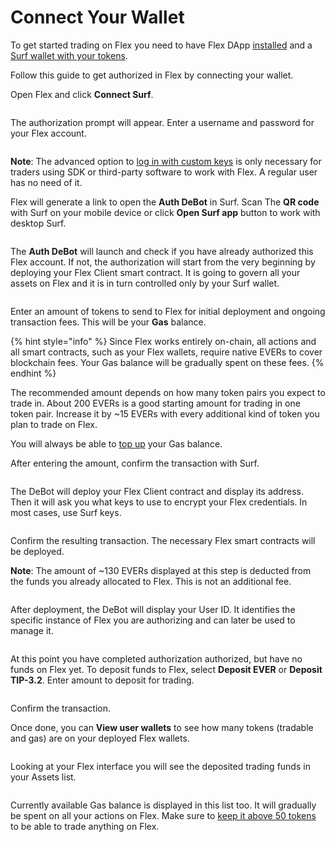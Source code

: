 # Connect Your Wallet

To get started trading on Flex you need to have Flex DApp [installed](install-flex-dapp.md) and a [Surf wallet with your tokens](get-evers.md).&#x20;

Follow this guide to get authorized in Flex by connecting your wallet.

Open Flex and click **Connect Surf**.

<figure><img src="../.gitbook/assets/0001.png" alt=""><figcaption></figcaption></figure>

The authorization prompt will appear. Enter a username and password for your Flex account.

<figure><img src="../.gitbook/assets/0003.png" alt=""><figcaption></figcaption></figure>

**Note**: The advanced option to [log in with custom keys](log-in-with-trader-keys.md) is only necessary for traders using SDK or third-party software to work with Flex. A regular user has no need of it.

Flex will generate a link to open the **Auth DeBot** in Surf. Scan The **QR code** with Surf on your mobile device or click **Open Surf app** button to work with desktop Surf.

<figure><img src="../.gitbook/assets/0005.png" alt=""><figcaption></figcaption></figure>

The **Auth DeBot** will launch and check if you have already authorized this Flex account. If not, the authorization will start from the very beginning by deploying your Flex Client smart contract. It is going to govern all your assets on Flex and it is in turn controlled  only by your Surf wallet.

<figure><img src="../.gitbook/assets/0016.png" alt=""><figcaption></figcaption></figure>

Enter an amount of tokens to send to Flex for initial deployment and ongoing transaction fees. This will be your **Gas** balance.

{% hint style="info" %}
Since Flex works entirely on-chain, all actions and all smart contracts, such as your Flex wallets, require native EVERs to cover blockchain fees. Your Gas balance will be gradually spent on these fees.
{% endhint %}

The recommended amount depends on how many token pairs you expect to trade in. About 200 EVERs is a good starting amount for trading in one token pair. Increase it by \~15 EVERs with every additional kind of token you plan to trade on Flex.

You will always be able to [top up](keep-up-gas-balance.md) your Gas balance.

After entering the amount, confirm the transaction with Surf.

<figure><img src="../.gitbook/assets/0017.png" alt=""><figcaption></figcaption></figure>

The DeBot will deploy your Flex Client contract and display its address. Then it will ask you what keys to use to encrypt your Flex credentials. In most cases, use Surf keys.

<figure><img src="../.gitbook/assets/0018.png" alt=""><figcaption></figcaption></figure>

Confirm the resulting transaction. The necessary Flex smart contracts will be deployed.

**Note**: The amount of \~130 EVERs displayed at this step is deducted from the funds you already allocated to Flex. This is not an additional fee.

<figure><img src="../.gitbook/assets/0019.png" alt=""><figcaption></figcaption></figure>

After deployment, the DeBot will display your User ID. It identifies the specific instance of Flex you are authorizing and can later be used to manage it.

<figure><img src="../.gitbook/assets/0020.png" alt=""><figcaption></figcaption></figure>

At this point you have completed authorization authorized, but have no funds on Flex yet. To deposit funds to Flex, select **Deposit EVER** or **Deposit TIP-3.2**. Enter amount to deposit for trading.

<figure><img src="../.gitbook/assets/0021 (1).png" alt=""><figcaption></figcaption></figure>

Confirm the transaction.

Once done, you can **View user wallets** to see how many tokens (tradable and gas) are on your deployed Flex wallets.

<figure><img src="../.gitbook/assets/0039.png" alt=""><figcaption></figcaption></figure>

Looking at your Flex interface you will see the deposited trading funds in your Assets list.

<figure><img src="../.gitbook/assets/0040.png" alt=""><figcaption></figcaption></figure>

Currently available Gas balance is displayed in this list too. It will gradually be spent on all your actions on Flex. Make sure to [keep it above 50 tokens](keep-up-gas-balance.md) to be able to trade anything on Flex.
